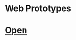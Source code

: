 # Web Prototypes

# [Open]([https://link-url-here.org](https://iar5.github.io/web-playground/dist/))
